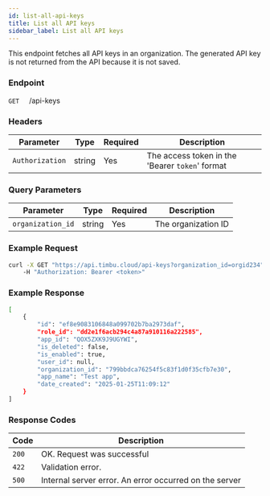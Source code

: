 ```yaml
---
id: list-all-api-keys
title: List all API keys
sidebar_label: List all API keys
---
```


This endpoint fetches all API keys in an organization. The generated API key is not returned from the API because it is not saved.

### Endpoint

`GET` &nbsp; &nbsp; /api-keys

### Headers

| Parameter       | Type   | Required | Description                                     |
| --------------- | ------ | -------- | ----------------------------------------------- |
| `Authorization` | string | Yes      | The access token in the 'Bearer `token`' format |

### Query Parameters

| Parameter         | Type   | Required | Description         |
| ----------------- | ------ | -------- | ------------------- |
| `organization_id` | string | Yes      | The organization ID |

### Example Request

```bash
curl -X GET "https://api.timbu.cloud/api-keys?organization_id=orgid234"
    -H "Authorization: Bearer <token>"
```

### Example Response

```bash
[
    {
        "id": "ef8e9083106848a099702b7ba2973daf",
        "role_id": "dd2e1f6acb294c4a87a910116a222585",
        "app_id": "QOX5ZXK9J9UGYWI",
        "is_deleted": false,
        "is_enabled": true,
        "user_id": null,
        "organization_id": "799bbdca76254f5c83f1d0f35cfb7e30",
        "app_name": "Test app",
        "date_created": "2025-01-25T11:09:12"
    }
]
```

### Response Codes

| Code  | Description                                            |
| ----- | ------------------------------------------------------ |
| `200` | OK. Request was successful                             |
| `422` | Validation error.                                      |
| `500` | Internal server error. An error occurred on the server |
